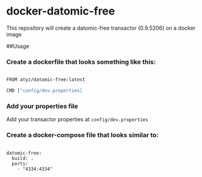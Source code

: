 # docker-datomic-free

This repository will create a datomic-free transactor (0.9.5206) on a docker
image

##Usage


### Create a dockerfile that looks something like this:

```bash

FROM atyz/datomic-free:latest

CMD ["config/dev.properties]

```

### Add your properties file
Add your transactor properties at `config/dev.properties`

### Create a docker-compose file that looks similar to:

```code

datomic-free:
  build: .
  ports:
    - "4334:4334"

```
